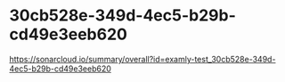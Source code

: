 # 30cb528e-349d-4ec5-b29b-cd49e3eeb620
https://sonarcloud.io/summary/overall?id=examly-test_30cb528e-349d-4ec5-b29b-cd49e3eeb620
